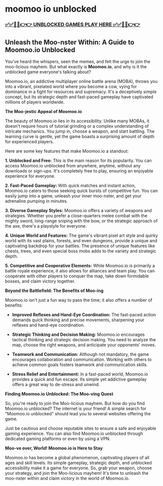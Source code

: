 # moomoo io unblocked

### [✅✅🔴🔴👉👉 UNBLOCKED GAMES PLAY HERE ✅✅🔴🔴👉👉](https://topstoryindia.com)

## Unleash the Moo-nster Within: A Guide to Moomoo.io Unblocked

You've heard the whispers, seen the memes, and felt the urge to join the moo-licious mayhem. But what exactly is **Moomoo.io**, and why is it the unblocked game everyone's talking about? 

Moomoo.io, an addictive multiplayer online battle arena (MOBA), throws you into a vibrant, pixelated world where you become a cow, vying for dominance in a fight for resources and supremacy. It's a deceptively simple concept, but its strategic depth and fast-paced gameplay have captivated millions of players worldwide. 

**The Moo-jestic Appeal of Moomoo.io**

The beauty of Moomoo.io lies in its accessibility. Unlike many MOBAs, it doesn't require hours of tutorial grinding or a complex understanding of intricate mechanics. You jump in, choose a weapon, and start battling. The learning curve is gentle, yet the game boasts a surprising amount of depth for experienced players. 

Here are some key features that make Moomoo.io a standout:

**1. Unblocked and Free:** This is the main reason for its popularity.  You can access Moomoo.io unblocked from anywhere, anytime, without any downloads or sign-ups. It's completely free to play, ensuring an enjoyable experience for everyone.

**2. Fast-Paced Gameplay:**  With quick matches and instant action, Moomoo.io caters to those seeking quick bursts of competitive fun. You can easily jump into a game, unleash your inner moo-nster, and get your adrenaline pumping in minutes.

**3. Diverse Gameplay Styles:**  Moomoo.io offers a variety of weapons and strategies. Whether you prefer a close-quarters melee combat with the mighty sword, long-range sniping with the bow, or the strategic approach of the axe, there's a playstyle for everyone.

**4. Unique World and Features:**  The game's vibrant pixel art style and quirky world with its vast plains, forests, and even dungeons, provide a unique and captivating backdrop for your battles. The presence of unique features like chests, trees, and even special boss mobs adds to the variety and strategic depth.

**5. Competitive and Cooperative Elements:**  While Moomoo.io is primarily a battle royale experience, it also allows for alliances and team play. You can cooperate with other players to conquer the map, take down formidable bosses, and claim victory together.

**Beyond the Battlefield: The Benefits of Moo-ing**

Moomoo.io isn't just a fun way to pass the time; it also offers a number of benefits:

* **Improved Reflexes and Hand-Eye Coordination:** The fast-paced action demands quick thinking and precise movements, sharpening your reflexes and hand-eye coordination.

* **Strategic Thinking and Decision Making:**  Moomoo.io encourages tactical thinking and strategic decision making. You need to analyze the map, choose the right weapons, and anticipate your opponents' moves.

* **Teamwork and Communication:** Although not mandatory, the game encourages collaboration and communication. Working with others to achieve common goals fosters teamwork and communication skills.

* **Stress Relief and Entertainment:** In a fast-paced world, Moomoo.io provides a quick and fun escape. Its simple yet addictive gameplay offers a great way to de-stress and unwind.

**Finding Moomoo.io Unblocked:  The Moo-ving Quest**

So, you're ready to join the Moo-licious mayhem. But how do you find Moomoo.io unblocked?  The internet is your friend!  A simple search for "Moomoo.io unblocked" should lead you to several websites offering the game. 

Just be cautious and choose reputable sites to ensure a safe and enjoyable gaming experience. You can also find Moomoo.io unblocked through dedicated gaming platforms or even by using a VPN.

**Moo-ve over, World! Moomoo.io is Here to Stay**

Moomoo.io has become a global phenomenon, captivating players of all ages and skill levels. Its simple gameplay, strategic depth, and unblocked accessibility make it a game for everyone.  So, grab your weapon, choose your strategy, and join the Moo-licious mayhem!  It's time to unleash the moo-nster within and claim victory in the world of Moomoo.io. 
